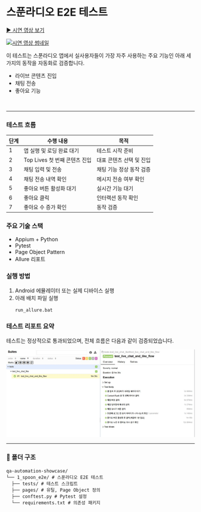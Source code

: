 # 스푼라디오 E2E 테스트

[▶ 시연 영상 보기](https://youtu.be/eCFZxZh4KGQ)

[![시연 영상 썸네일](https://img.youtube.com/vi/eCFZxZh4KGQ/0.jpg)](https://youtu.be/eCFZxZh4KGQ)



이 테스트는 스푼라디오 앱에서 실사용자들이 가장 자주 사용하는 주요 기능인 아래 세 가지의 동작을 자동화로 검증합니다.
- 라이브 콘텐츠 진입
- 채팅 전송
- 좋아요 기능

<br>

---

### 테스트 흐름

| 단계 | 수행 내용 | 목적 |
|------|-----------|------|
| 1 | 앱 실행 및 로딩 완료 대기 | 테스트 시작 준비 |
| 2 | Top Lives 첫 번째 콘텐츠 진입 | 대표 콘텐츠 선택 및 진입 |
| 3 | 채팅 입력 및 전송 | 채팅 기능 정상 동작 검증 |
| 4 | 채팅 전송 내역 확인 | 메시지 전송 여부 확인 |
| 5 | 좋아요 버튼 활성화 대기 | 실시간 기능 대기 |
| 6 | 좋아요 클릭 | 인터랙션 동작 확인 |
| 7 | 좋아요 수 증가 확인 | 동작 검증|


### 주요 기술 스택
- Appium + Python
- Pytest
- Page Object Pattern
- Allure 리포트


### 실행 방법
1. Android 에뮬레이터 또는 실제 디바이스 실행
2. 아래 배치 파일 실행
    ```bash
    run_allure.bat
    ````

### 테스트 리포트 요약
테스트는 정상적으로 통과되었으며, 전체 흐름은 다음과 같이 검증되었습니다.

![테스트 리포트 요약](../assets/spoon_e2e.JPG)

---

### 📁 폴더 구조

````
qa-automation-showcase/
└── 1_spoon_e2e/ # 스푼라디오 E2E 테스트
  ├── tests/ # 테스트 스크립트
  ├── pages/ # 유틸, Page Object 정의
  ├── conftest.py # Pytest 설정
  └── requirements.txt # 의존성 패키지
````

